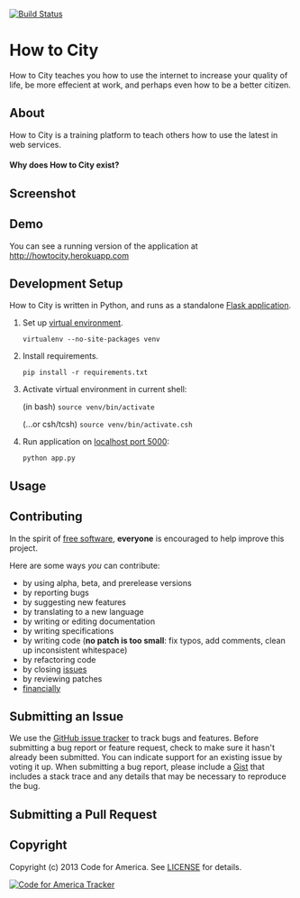 [![Build Status](https://travis-ci.org/codeforamerica/howtocity.png)](https://travis-ci.org/codeforamerica/howtocity)

How to City
=========

How to City teaches you how to use the internet to increase your quality of life, be more effecient at work, and perhaps even how to be a better citizen.

## <a name="about"></a>About

How to City is a training platform to teach others how to use the latest in web services. 

#### Why does How to City exist?


## <a name="screenshots"></a>Screenshot

## <a name="demo"></a>Demo
You can see a running version of the application at http://howtocity.herokuapp.com

## <a name="development-setup"></a>Development Setup

How to City is written in Python, and runs as a standalone [Flask application](http://flask.pocoo.org/).

1. Set up [virtual environment](http://www.virtualenv.org/en/latest/#usage).

   `virtualenv --no-site-packages venv`

2. Install requirements.

   `pip install -r requirements.txt`

3. Activate virtual environment in current shell:

    (in bash) `source venv/bin/activate`

    (…or csh/tcsh) `source venv/bin/activate.csh`

4. Run application on [localhost port 5000](http://127.0.0.1:5000]):

    `python app.py`

## <a name="usage"></a>Usage

## <a name="contributing"></a>Contributing
In the spirit of [free software][free-sw], **everyone** is encouraged to help
improve this project.

[free-sw]: http://www.fsf.org/licensing/essays/free-sw.html

Here are some ways *you* can contribute:

* by using alpha, beta, and prerelease versions
* by reporting bugs
* by suggesting new features
* by translating to a new language
* by writing or editing documentation
* by writing specifications
* by writing code (**no patch is too small**: fix typos, add comments, clean up
  inconsistent whitespace)
* by refactoring code
* by closing [issues][]
* by reviewing patches
* [financially][]

[issues]: https://github.com/codeforamerica/howtocity/issues
[financially]: https://secure.codeforamerica.org/page/contribute

## <a name="issues"></a>Submitting an Issue
We use the [GitHub issue tracker][issues] to track bugs and features. Before
submitting a bug report or feature request, check to make sure it hasn't
already been submitted. You can indicate support for an existing issue by
voting it up. When submitting a bug report, please include a [Gist][] that
includes a stack trace and any details that may be necessary to reproduce the
bug.

[gist]: https://gist.github.com/

## <a name="pulls"></a>Submitting a Pull Request

## <a name="copyright"></a>Copyright
Copyright (c) 2013 Code for America. See [LICENSE][] for details.

[license]: https://github.com/codeforamerica/howtocity

[![Code for America Tracker](http://stats.codeforamerica.org/codeforamerica/howtocity.png)](http://stats.codeforamerica.org/projects/howtocity)

